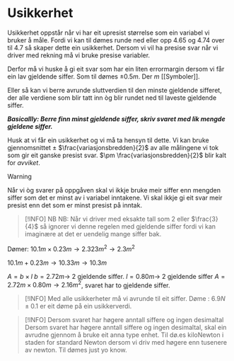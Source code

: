 # Usikkerhet

Usikkerhet oppstår når vi har eit upresist størrelse som ein variabel vi bruker å måle. 
Fordi vi kan til dømes runde ned eller opp $4.65$ og $4.74$ over til $4.7$ så skaper dette ein usikkerhet.
Dersom vi vil ha presise svar når vi driver med rekning må vi bruke presise variabler.

Derfor må vi huske å gi eit svar som har ein liten errormargin dersom vi får ein lav gjeldende siffer. Som til dømes $\pm 0.5m$. Der $m$ [[Symboler]].

Eller så kan vi berre avrunde sluttverdien til den minste gjeldende sifferet, der alle verdiene som blir tatt inn òg blir rundet ned til laveste gjeldende siffer.

***Basicallly:
Berre finn minst gjeldende siffer, skriv svaret med lik mengde gjeldene siffer.***

Husk at vi får ein usikkerhet og vi må ta hensyn til dette.
Vi kan bruke gjennomsnittet $\pm$ $\frac{variasjonsbredden}{2}$ av alle målingene vi tok som gir eit ganske presist svar. 
$\pm \frac{variasjonsbredden}{2}$ blir kalt for *avviket*.

>[!WARNING]
>Når vi òg svarer på oppgåven skal vi ikkje bruke meir siffer enn mengden siffer som det er minst av i variabel inntakene. 
>Vi skal ikkje gi eit svar meir presist enn det som er minst presist på inntak.


>[!INFO] NB
>NB: Når vi driver med eksakte tall som 2 eller $\frac{3}{4}$ så ignorer vi denne regelen med gjeldende siffer fordi vi kan imaginære at det er uendelig mange siffer bak.

Dømer:
$10.1m\times 0.23m \rightarrow 2.323m^2 \rightarrow 2.3m^2$


$10.1m+0.23m\rightarrow 10.33m\rightarrow 10.3m$


$A=b\times l$
$b=2.72m\rightarrow$ 2 gjeldende siffer. 
$l=0.80m\rightarrow$ 2 gjeldende siffer
$A =2.72m\times0.80m\rightarrow 2.16m^2$, svaret har to gjeldende siffer.

>[!INFO]
>Med alle usikkerheter må vi avrunde til eit siffer.
>Døme : $6.9N\pm0.1$ er eit døme på ein usikkerverdi.

>[!INFO] Dersom svaret har høgere anntall siffere og ingen desimaltal
>Dersom svaret har høgere anntall siffere og ingen desimaltal, skal ein avrudne gjennom å bruke eit anna type enhet. Til dø.es kiloNewton i staden for standard Newton dersom vi driv med høgere enn tusenere av newton. Til dømes just yo know.

